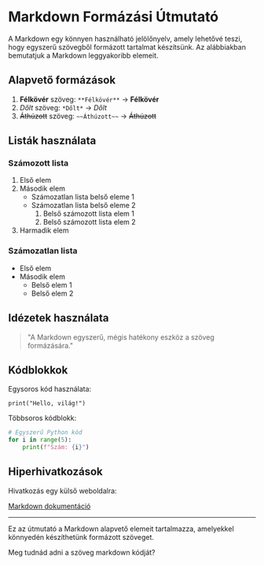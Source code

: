 # Markdown Formázási Útmutató

A Markdown egy könnyen használható jelölőnyelv, amely lehetővé teszi, hogy egyszerű szövegből formázott tartalmat készítsünk. Az alábbiakban bemutatjuk a Markdown leggyakoribb elemeit.

## Alapvető formázások

1. **Félkövér** szöveg: `**Félkövér**` → **Félkövér**
2. *Dőlt* szöveg: `*Dőlt*` → *Dőlt*
3. ~~Áthúzott~~ szöveg: `~~Áthúzott~~` → ~~Áthúzott~~

## Listák használata

### Számozott lista

1. Első elem
2. Második elem
   - Számozatlan lista belső eleme 1
   - Számozatlan lista belső eleme 2
     1. Belső számozott lista elem 1
     2. Belső számozott lista elem 2
3. Harmadik elem

### Számozatlan lista

- Első elem
- Második elem
  - Belső elem 1
  - Belső elem 2

## Idézetek használata

> "A Markdown egyszerű, mégis hatékony eszköz a szöveg formázására."

## Kódblokkok

Egysoros kód használata:

`print("Hello, világ!")`

Többsoros kódblokk:

```python
# Egyszerű Python kód
for i in range(5):
    print(f"Szám: {i}")
```

## Hiperhivatkozások

Hivatkozás egy külső weboldalra:

[Markdown dokumentáció](https://www.markdownguide.org/)

---

Ez az útmutató a Markdown alapvető elemeit tartalmazza, amelyekkel könnyedén készíthetünk formázott szöveget.

Meg tudnád adni a szöveg markdown kódját?

